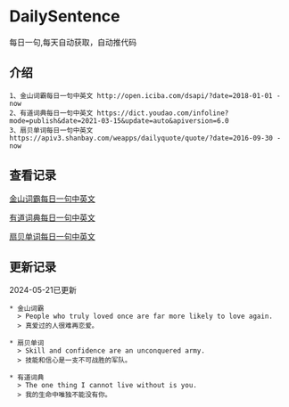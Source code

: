 # DailySentence

每日一句,每天自动获取，自动推代码

## 介绍

```
1、金山词霸每日一句中英文 http://open.iciba.com/dsapi/?date=2018-01-01 - now
2、有道词典每日一句中英文 https://dict.youdao.com/infoline?mode=publish&date=2021-03-15&update=auto&apiversion=6.0
3、扇贝单词每日一句中英文 https://apiv3.shanbay.com/weapps/dailyquote/quote/?date=2016-09-30 - now
```

## 查看记录

[金山词霸每日一句中英文](./data/iciba/)

[有道词典每日一句中英文](./data/youdao/)

[扇贝单词每日一句中英文](./data/shanbay/)

## 更新记录
2024-05-21已更新 
```
* 金山词霸
  > People who truly loved once are far more likely to love again.
  > 真爱过的人很难再恋爱。

* 扇贝单词
  > Skill and confidence are an unconquered army.
  > 技能和信心是一支不可战胜的军队。

* 有道词典
  > The one thing I cannot live without is you.
  > 我的生命中唯独不能没有你。

```
